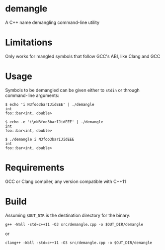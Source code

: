 # demangle
A C++ name demangling command-line utility

# Limitations
Only works for mangled symbols that follow GCC's ABI, like Clang and GCC

# Usage
Symbols to be demangled can be given either to `stdin` or through command-line arguments:
```
$ echo 'i N3foo3barIJidEEE' | ./demangle
int
foo::bar<int, double>

$ echo -e 'i\nN3foo3barIJidEEE' | ./demangle
int
foo::bar<int, double>

$ ./demangle i N3foo3barIJidEEE
int
foo::bar<int, double>
```

# Requirements
GCC or Clang compiler, any version compatible with C++11

# Build
Assuming `$OUT_DIR` is the destination directory for the binary:
```
g++ -Wall -std=c++11 -O3 src/demangle.cpp -o $OUT_DIR/demangle
```
or
```
clang++ -Wall -std=c++11 -O3 src/demangle.cpp -o $OUT_DIR/demangle
```
